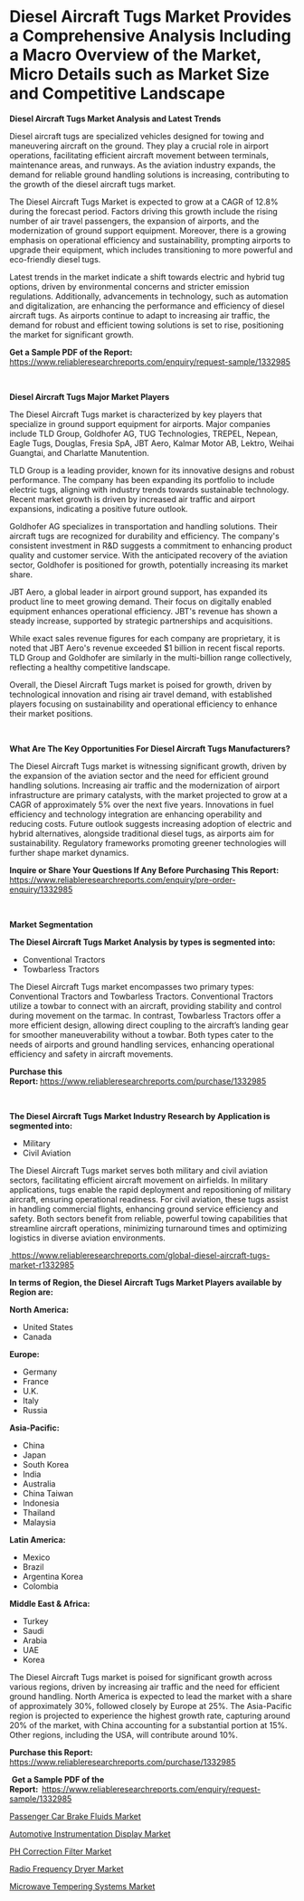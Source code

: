 <p><h1>Diesel Aircraft Tugs Market Provides a Comprehensive Analysis Including a Macro Overview of the Market, Micro Details such as Market Size and Competitive Landscape</h1></p><p><strong>Diesel Aircraft Tugs Market Analysis and Latest Trends</strong></p>
<p><p>Diesel aircraft tugs are specialized vehicles designed for towing and maneuvering aircraft on the ground. They play a crucial role in airport operations, facilitating efficient aircraft movement between terminals, maintenance areas, and runways. As the aviation industry expands, the demand for reliable ground handling solutions is increasing, contributing to the growth of the diesel aircraft tugs market.</p><p>The Diesel Aircraft Tugs Market is expected to grow at a CAGR of 12.8% during the forecast period. Factors driving this growth include the rising number of air travel passengers, the expansion of airports, and the modernization of ground support equipment. Moreover, there is a growing emphasis on operational efficiency and sustainability, prompting airports to upgrade their equipment, which includes transitioning to more powerful and eco-friendly diesel tugs.</p><p>Latest trends in the market indicate a shift towards electric and hybrid tug options, driven by environmental concerns and stricter emission regulations. Additionally, advancements in technology, such as automation and digitalization, are enhancing the performance and efficiency of diesel aircraft tugs. As airports continue to adapt to increasing air traffic, the demand for robust and efficient towing solutions is set to rise, positioning the market for significant growth.</p></p>
<p><strong>Get a Sample PDF of the Report:&nbsp;</strong> <a href="https://www.reliableresearchreports.com/enquiry/request-sample/1332985?utm_campaign=32&utm_medium=2&utm_source=Github&utm_content=ia&utm_term=16122024&utm_id=diesel-aircraft-tugs">https://www.reliableresearchreports.com/enquiry/request-sample/1332985</a></p>
<p>&nbsp;</p>
<p><strong>Diesel Aircraft Tugs Major Market Players</strong></p>
<p><p>The Diesel Aircraft Tugs market is characterized by key players that specialize in ground support equipment for airports. Major companies include TLD Group, Goldhofer AG, TUG Technologies, TREPEL, Nepean, Eagle Tugs, Douglas, Fresia SpA, JBT Aero, Kalmar Motor AB, Lektro, Weihai Guangtai, and Charlatte Manutention. </p><p>TLD Group is a leading provider, known for its innovative designs and robust performance. The company has been expanding its portfolio to include electric tugs, aligning with industry trends towards sustainable technology. Recent market growth is driven by increased air traffic and airport expansions, indicating a positive future outlook.</p><p>Goldhofer AG specializes in transportation and handling solutions. Their aircraft tugs are recognized for durability and efficiency. The company's consistent investment in R&D suggests a commitment to enhancing product quality and customer service. With the anticipated recovery of the aviation sector, Goldhofer is positioned for growth, potentially increasing its market share.</p><p>JBT Aero, a global leader in airport ground support, has expanded its product line to meet growing demand. Their focus on digitally enabled equipment enhances operational efficiency. JBT's revenue has shown a steady increase, supported by strategic partnerships and acquisitions.</p><p>While exact sales revenue figures for each company are proprietary, it is noted that JBT Aero's revenue exceeded $1 billion in recent fiscal reports. TLD Group and Goldhofer are similarly in the multi-billion range collectively, reflecting a healthy competitive landscape.</p><p>Overall, the Diesel Aircraft Tugs market is poised for growth, driven by technological innovation and rising air travel demand, with established players focusing on sustainability and operational efficiency to enhance their market positions.</p></p>
<p>&nbsp;</p>
<p><strong>What Are The Key Opportunities For Diesel Aircraft Tugs Manufacturers?</strong></p>
<p><p>The Diesel Aircraft Tugs market is witnessing significant growth, driven by the expansion of the aviation sector and the need for efficient ground handling solutions. Increasing air traffic and the modernization of airport infrastructure are primary catalysts, with the market projected to grow at a CAGR of approximately 5% over the next five years. Innovations in fuel efficiency and technology integration are enhancing operability and reducing costs. Future outlook suggests increasing adoption of electric and hybrid alternatives, alongside traditional diesel tugs, as airports aim for sustainability. Regulatory frameworks promoting greener technologies will further shape market dynamics.</p></p>
<p><strong>Inquire or Share Your Questions If Any Before Purchasing This Report:</strong> <a href="https://www.reliableresearchreports.com/enquiry/pre-order-enquiry/1332985?utm_campaign=32&utm_medium=2&utm_source=Github&utm_content=ia&utm_term=16122024&utm_id=diesel-aircraft-tugs">https://www.reliableresearchreports.com/enquiry/pre-order-enquiry/1332985</a></p>
<p>&nbsp;</p>
<p><strong>Market Segmentation</strong></p>
<p><strong>The Diesel Aircraft Tugs Market Analysis by types is segmented into:</strong></p>
<p><ul><li>Conventional Tractors</li><li>Towbarless Tractors</li></ul></p>
<p><p>The Diesel Aircraft Tugs market encompasses two primary types: Conventional Tractors and Towbarless Tractors. Conventional Tractors utilize a towbar to connect with an aircraft, providing stability and control during movement on the tarmac. In contrast, Towbarless Tractors offer a more efficient design, allowing direct coupling to the aircraft’s landing gear for smoother maneuverability without a towbar. Both types cater to the needs of airports and ground handling services, enhancing operational efficiency and safety in aircraft movements.</p></p>
<p><strong>Purchase this Report:&nbsp;</strong><a href="https://www.reliableresearchreports.com/purchase/1332985?utm_campaign=32&utm_medium=2&utm_source=Github&utm_content=ia&utm_term=16122024&utm_id=diesel-aircraft-tugs">https://www.reliableresearchreports.com/purchase/1332985</a></p>
<p>&nbsp;</p>
<p><strong>The Diesel Aircraft Tugs Market Industry Research by Application is segmented into:</strong></p>
<p><ul><li>Military</li><li>Civil Aviation</li></ul></p>
<p><p>The Diesel Aircraft Tugs market serves both military and civil aviation sectors, facilitating efficient aircraft movement on airfields. In military applications, tugs enable the rapid deployment and repositioning of military aircraft, ensuring operational readiness. For civil aviation, these tugs assist in handling commercial flights, enhancing ground service efficiency and safety. Both sectors benefit from reliable, powerful towing capabilities that streamline aircraft operations, minimizing turnaround times and optimizing logistics in diverse aviation environments.</p></p>
<p><a href="https://www.reliableresearchreports.com/global-diesel-aircraft-tugs-market-r1332985?utm_campaign=32&utm_medium=2&utm_source=Github&utm_content=ia&utm_term=16122024&utm_id=diesel-aircraft-tugs">&nbsp;https://www.reliableresearchreports.com/global-diesel-aircraft-tugs-market-r1332985</a></p>
<p><strong>In terms of Region, the Diesel Aircraft Tugs Market Players available by Region are:</strong></p>
<p>
    <p> <strong> North America: </strong>
        <ul>
            <li>United States</li>
            <li>Canada</li>
        </ul>
        </p> 
    <p> <strong> Europe: </strong>
        <ul>
            <li>Germany</li>
            <li>France</li>
            <li>U.K.</li>
            <li>Italy</li>
            <li>Russia</li>
        </ul>
        </p> 
    <p> <strong> Asia-Pacific: </strong>
        <ul>
            <li>China</li>
            <li>Japan</li>
            <li>South Korea</li>
            <li>India</li>
            <li>Australia</li>
            <li>China Taiwan</li>
            <li>Indonesia</li>
            <li>Thailand</li>
            <li>Malaysia</li>
        </ul>
        </p> 
    <p> <strong> Latin America: </strong>
        <ul>
            <li>Mexico</li>
            <li>Brazil</li>
            <li>Argentina Korea</li>
            <li>Colombia</li>
        </ul>
        </p> 
    <p> <strong> Middle East & Africa: </strong>
        <ul>
            <li>Turkey</li>
            <li>Saudi</li>
            <li>Arabia</li>
            <li>UAE</li>
            <li>Korea</li>
        </ul>
    </p>
    </p>
<p><p>The Diesel Aircraft Tugs market is poised for significant growth across various regions, driven by increasing air traffic and the need for efficient ground handling. North America is expected to lead the market with a share of approximately 30%, followed closely by Europe at 25%. The Asia-Pacific region is projected to experience the highest growth rate, capturing around 20% of the market, with China accounting for a substantial portion at 15%. Other regions, including the USA, will contribute around 10%.</p></p>
<p><strong>Purchase this Report: </strong><a href="https://www.reliableresearchreports.com/purchase/1332985?utm_campaign=32&utm_medium=2&utm_source=Github&utm_content=ia&utm_term=16122024&utm_id=diesel-aircraft-tugs">https://www.reliableresearchreports.com/purchase/1332985</a></p>
<p>&nbsp;<strong>Get a Sample PDF of the Report:&nbsp;&nbsp;</strong><a href="https://www.reliableresearchreports.com/enquiry/request-sample/1332985?utm_campaign=32&utm_medium=2&utm_source=Github&utm_content=ia&utm_term=16122024&utm_id=diesel-aircraft-tugs">https://www.reliableresearchreports.com/enquiry/request-sample/1332985</a></p>
<p><strong></strong></p>
<p><p><a href="https://github.com/JakirUddin651/Market-Research-Report-List-1/blob/main/passenger-car-brake-fluids-market.md?utm_campaign=32&utm_medium=2&utm_source=Github&utm_content=ia&utm_term=16122024&utm_id=diesel-aircraft-tugs">Passenger Car Brake Fluids Market</a></p><p><a href="https://github.com/irfadac/Market-Research-Report-List-5/blob/main/automotive-instrumentation-display-market.md?utm_campaign=32&utm_medium=2&utm_source=Github&utm_content=ia&utm_term=16122024&utm_id=diesel-aircraft-tugs">Automotive Instrumentation Display Market</a></p><p><a href="https://www.linkedin.com/pulse/ph-correction-filter-market-size-type-product-global-industry-vyyfe?utm_campaign=32&utm_medium=2&utm_source=Github&utm_content=ia&utm_term=16122024&utm_id=diesel-aircraft-tugs">PH Correction Filter Market</a></p><p><a href="https://www.linkedin.com/pulse/radio-frequency-dryer-market-forecast-2024-2031-trends-insights-kko5e?utm_campaign=32&utm_medium=2&utm_source=Github&utm_content=ia&utm_term=16122024&utm_id=diesel-aircraft-tugs">Radio Frequency Dryer Market</a></p><p><a href="https://www.linkedin.com/pulse/microwave-tempering-systems-markets-path-59-cagr-2024-2031-8sz1e?utm_campaign=32&utm_medium=2&utm_source=Github&utm_content=ia&utm_term=16122024&utm_id=diesel-aircraft-tugs">Microwave Tempering Systems Market</a></p></p>